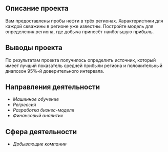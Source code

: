## Описание проекта

Вам предоставлены пробы нефти в трёх регионах. Характеристики для каждой скважины в регионе уже известны. Постройте модель для определения региона, где добыча принесёт наибольшую прибыль. 

## Выводы проекта

По результатам проекта получилось определить источник, который имеет лучший показатель средней прибыли региона и положительный диапозон 95%-й доверительного интервала.

## Направления деятельности

- *Машинное обучение*
- *Регрессия*
- *Разработка бизнес-модели*
- *Финансовый аналитик*

## Сфера деятельности

- *Добывающие компании*
